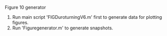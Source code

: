 Figure 10 generator

1. Run main script 'FIGDuroturningV6.m' first to generate data for plotting figures.
2. Run 'Figuregenerator.m' to generate snapshots.
